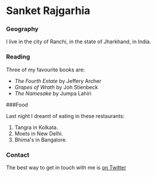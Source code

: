 # Sanket Rajgarhia

### Geography

I live in the city of Ranchi, in the state of Jharkhand, in India.

### Reading

Three of my favourite books are:

- *The Fourth Estate* by Jeffery Archer
- *Grapes of Wrath* by Joh Stienbeck
- *The Namesake* by Jumpa Lahiri

###Food

Last night I dreamt of eating in these restaurants:

1. Tangra in Kolkata.
2. Moets in New Delhi.
3. Bhima's in Bangalore.

### Contact
The best way to get in touch with me is [on Twitter](https://twitter.com/sanketrajgarhia)
